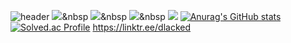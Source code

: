 ![header](https://capsule-render.vercel.app/api?type=waving&color=auto&height=300&section=header&text=ChangyongIm&fontSize=90)
<img src="https://img.shields.io/badge/Python-3766AB?style=flat-square&logo=Python&logoColor=white"/></a>&nbsp
<img src="https://img.shields.io/badge/C++6295CB?style=flat-square&logo=C++&logoColor=white"/></a>&nbsp 
<img src="https://img.shields.io/badge/C-A3B3C6?style=flat-square&logo=C&logoColor=white"/></a>&nbsp 
<img src="https://img.shields.io/badge/Instagram-red?style=flat&logo=Instagram&logoColor=white" />
[![Anurag's GitHub stats](https://github-readme-stats.vercel.app/api?username=dlacked)](https://github.com/anuraghazra/github-readme-stats)
[![Solved.ac Profile](http://mazassumnida.wtf/api/v2/generate_badge?boj=imcy0104)](https://solved.ac/imcy0104/)
https://linktr.ee/dlacked
